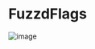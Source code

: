 # FuzzdFlags
![image](https://github.com/user-attachments/assets/6639b6bb-14f8-4140-bb85-064f742d8109)






